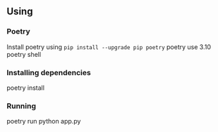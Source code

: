 ## Using

### Poetry
Install poetry using `pip install --upgrade pip poetry`
poetry use 3.10
poetry shell
### Installing dependencies
poetry install

### Running
poetry run python app.py
